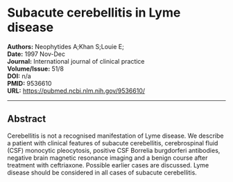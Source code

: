 # Subacute cerebellitis in Lyme disease

**Authors:** Neophytides A;Khan S;Louie E;  
**Date:** 1997 Nov-Dec  
**Journal:** International journal of clinical practice  
**Volume/Issue:** 51/8  
**DOI:** n/a  
**PMID:** 9536610  
**URL:** https://pubmed.ncbi.nlm.nih.gov/9536610/

---

## Abstract

Cerebellitis is not a recognised manifestation of Lyme disease. We describe a patient with clinical features of subacute cerebellitis, cerebrospinal fluid (CSF) monocytic pleocytosis, positive CSF Borrelia burgdorferi antibodies, negative brain magnetic resonance imaging and a benign course after treatment with ceftriaxone. Possible earlier cases are discussed. Lyme disease should be considered in all cases of subacute cerebellitis.
